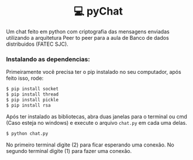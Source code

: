 <h1 align='center'>💻 pyChat</h1>

Um chat feito em python com criptografia das mensagens enviadas utilizando a arquitetura Peer to peer para a aula de Banco de dados distribuidos (FATEC SJC).<br />

### Instalando as dependencias:
Primeiramente você precisa ter o pip instalado no seu computador, após feito isso, rode:

```bash
$ pip install socket
$ pip install thread
$ pip install pickle
$ pip install rsa
```

Após ter instalado as bibliotecas, abra duas janelas para o terminal ou cmd (Caso esteja no windows) e execute o arquivo `chat.py` em cada uma delas.

```bash
$ python chat.py
```

No primeiro terminal digite (2) para ficar esperando uma conexão. No segundo terminal digite (1) para fazer uma conexão.
